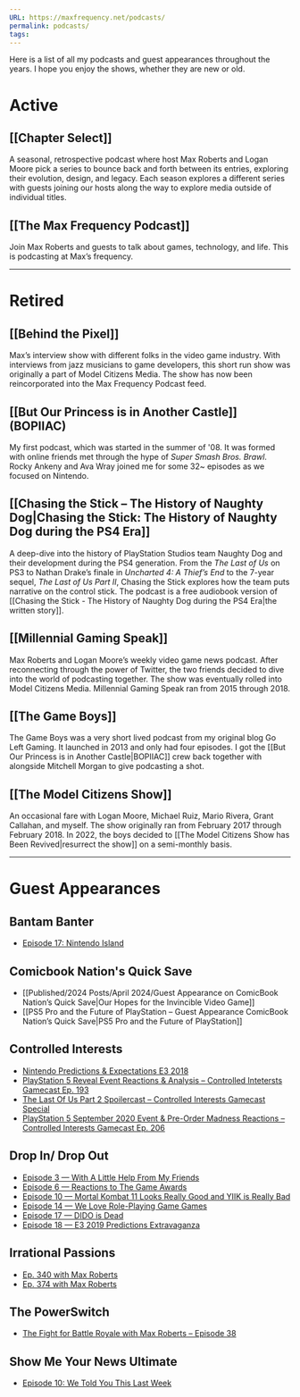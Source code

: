 ```yaml
---
URL: https://maxfrequency.net/podcasts/
permalink: podcasts/
tags:
---
```

Here is a list of all my podcasts and guest appearances throughout the years. I hope you enjoy the shows, whether they are new or old. 
# Active
## [[Chapter Select]]

A seasonal, retrospective podcast where host Max Roberts and Logan Moore pick a series to bounce back and forth between its entries, exploring their evolution, design, and legacy. Each season explores a different series with guests joining our hosts along the way to explore media outside of individual titles.
## [[The Max Frequency Podcast]]

Join Max Roberts and guests to talk about games, technology, and life. This is podcasting at Max’s frequency.

---
# Retired
## [[Behind the Pixel]]

Max’s interview show with different folks in the video game industry. With interviews from jazz musicians to game developers, this short run show was originally a part of Model Citizens Media. The show has now been reincorporated into the Max Frequency Podcast feed.
## [[But Our Princess is in Another Castle]] (BOPIIAC)

My first podcast, which was started in the summer of '08. It was formed with online friends met through the hype of *Super Smash Bros. Brawl*. Rocky Ankeny and Ava Wray joined me for some 32~ episodes as we focused on Nintendo. 
## [[Chasing the Stick – The History of Naughty Dog|Chasing the Stick: The History of Naughty Dog during the PS4 Era]]

A deep-dive into the history of PlayStation Studios team Naughty Dog and their development during the PS4 generation. From the *The Last of Us* on PS3 to Nathan Drake’s finale in *Uncharted 4: A Thief’s End* to the 7-year sequel, *The Last of Us Part II*, Chasing the Stick explores how the team puts narrative on the control stick. The podcast is a free audiobook version of [[Chasing the Stick - The History of Naughty Dog during the PS4 Era|the written story]].
## [[Millennial Gaming Speak]]

Max Roberts and Logan Moore’s weekly video game news podcast. After reconnecting through the power of Twitter, the two friends decided to dive into the world of podcasting together. The show was eventually rolled into Model Citizens Media. Millennial Gaming Speak ran from 2015 through 2018.
## [[The Game Boys]]

The Game Boys was a very short lived podcast from my original blog Go Left Gaming. It launched in 2013 and only had four episodes. I got the [[But Our Princess is in Another Castle|BOPIIAC]] crew back together with alongside Mitchell Morgan to give podcasting a shot.
## [[The Model Citizens Show]]

An occasional fare with Logan Moore, Michael Ruiz, Mario Rivera, Grant Callahan, and myself. The show originally ran from February 2017 through February 2018. In 2022, the boys decided to [[The Model Citizens Show has Been Revived|resurrect the show]] on a semi-monthly basis.

---
# Guest Appearances

## Bantam Banter  
- [Episode 17: Nintendo Island](https://bantambanter.com/2022/06/20/nintendo-island-bantam-banter-17/)  

## Comicbook Nation's Quick Save
- [[Published/2024 Posts/April 2024/Guest Appearance on ComicBook Nation’s Quick Save|Our Hopes for the Invincible Video Game]]
- [[PS5 Pro and the Future of PlayStation – Guest Appearance ComicBook Nation’s Quick Save|PS5 Pro and the Future of PlayStation]]
## Controlled Interests 
- [Nintendo Predictions & Expectations E3 2018](http://www.controlledinterests.com/podcast/2018/6/7/nintendo-predictions-expectations-e3-2018)  
- [PlayStation 5 Reveal Event Reactions & Analysis – Controlled Intetersts Gamecast Ep. 193](http://www.controlledinterests.com/podcast/2020/6/14/playstation-5-reveal-event-reactions-amp-analysis-controlled-intetersts-gamecast-ep-193)  
- [The Last Of Us Part 2 Spoilercast – Controlled Interests Gamecast Special](http://www.controlledinterests.com/podcast/2020/7/24/the-last-of-us-part-2-spoilercast-controlled-interests-gamecast-special)  
- [PlayStation 5 September 2020 Event & Pre-Order Madness Reactions – Controlled Interests Gamecast Ep. 206](http://www.controlledinterests.com/podcast/2020/9/20/playstation-5-september-2020-event-amp-pre-order-madness-reactions-controlled-interests-gamecast-ep-206)  
## Drop In/ Drop Out  
- [Episode 3 — With A Little Help From My Friends](https://www.dualshockers.com/drop-in-drop-out-episode-3/)  
- [Episode 6 — Reactions to The Game Awards](https://www.dualshockers.com/drop-in-drop-out-episode-6/)  
- [Episode 10 — Mortal Kombat 11 Looks Really Good and YIIK is Really Bad](https://www.dualshockers.com/drop-in-drop-out-episode-10/)  
- [Episode 14 — We Love Role-Playing Game Games](https://www.dualshockers.com/drop-in-drop-out-episode-14/)  
- [Episode 17 — DIDO is Dead](https://www.dualshockers.com/drop-in-drop-out-episode-17/)  
- [Episode 18 — E3 2019 Predictions Extravaganza](https://www.dualshockers.com/drop-in-drop-out-episode-18/)  
## Irrational Passions  
- [Ep. 340 with Max Roberts](https://irrationalpassions.com/irrationalpod-ep-340-with-max-roberts/)  
- [Ep. 374 with Max Roberts](https://irrationalpassions.com/irrationalpod-ep-374-with-max-roberts/)  
## The PowerSwitch
- [The Fight for Battle Royale with Max Roberts – Episode 38](http://rhymeswithasia.com/the-powerswitch-episode-38-fight-battle-royale-max-roberts/)  
## Show Me Your News Ultimate  
- [Episode 10: We Told You This Last Week](https://youtu.be/_FatV318YII)